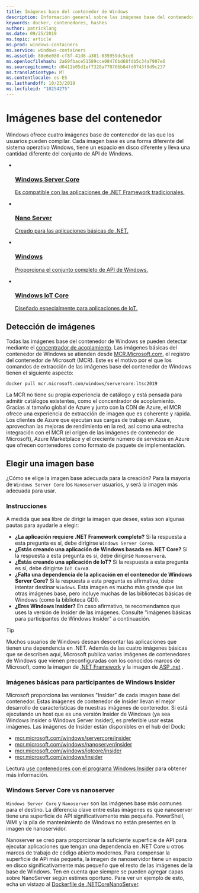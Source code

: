```yaml
---
title: Imágenes base del contenedor de Windows
description: Información general sobre las imágenes base del contenedor de Windows y cuándo usarlas.
keywords: docker, contenedores, hashes
author: patricklang
ms.date: 09/25/2019
ms.topic: article
ms.prod: windows-containers
ms.service: windows-containers
ms.assetid: 88e6e080-cf8f-41d8-a301-035959dc5ce0
ms.openlocfilehash: 2a69fbace51589cce08476bd68fdb5c34a7907e6
ms.sourcegitcommit: d0411b05d1ef7328a770766b84fd0743f9d9c237
ms.translationtype: MT
ms.contentlocale: es-ES
ms.lasthandoff: 10/23/2019
ms.locfileid: "10254275"
---
```

# <a name="container-base-images"></a>Imágenes base del contenedor

Windows ofrece cuatro imágenes base de contenedor de las que los usuarios pueden compilar. Cada imagen base es una forma diferente del sistema operativo Windows, tiene un espacio en disco diferente y lleva una cantidad diferente del conjunto de API de Windows.

<ul class="columns is-multiline has-margin-left-none has-margin-bottom-none has-padding-top-medium">
    <li class="column is-one-quarter has-padding-top-small-mobile has-padding-bottom-small">
        <a class="is-undecorated is-full-height is-block"
            href="https://hub.docker.com/_/microsoft-windows-servercore" data-linktype="external">
            <article class="card has-outline-hover is-relative is-full-height has-padding-none">
                    <div class="cardImageOuter bgdAccent1 has-padding-top-large has-padding-bottom-large has-padding-left-large has-padding-right-large">
                        <div class="cardImage centered has-padding-top-large has-padding-bottom-large has-padding-left-large has-padding-right-large">
                            <img src="media/Microsoft_logo.svg" alt="" data-linktype="relative-path">
                        </div>
                    </div>
                <div class="card-content has-text-overflow-ellipsis has-padding-top-small">
                    <div class="has-padding-bottom-none">
                        <h3 class="is-size-4 has-margin-top-none has-margin-bottom-none has-text-primary">Windows Server Core</h3>
                    </div>
                    <div class="is-size-7 has-margin-top-small has-line-height-reset">
                        <p>Es compatible con las aplicaciones de .NET Framework tradicionales.</p>
                    </div>
                </div>
            </article>
        </a>
    </li>
    <li class="column is-one-quarter has-padding-top-small-mobile has-padding-bottom-small">
        <a class="is-undecorated is-full-height is-block"
            href="https://hub.docker.com/_/microsoft-windows-nanoserver" data-linktype="external">
            <article class="card has-outline-hover is-relative is-full-height has-padding-none">
                    <div class="cardImageOuter bgdAccent1 has-padding-top-large has-padding-bottom-large has-padding-left-large has-padding-right-large">
                        <div class="cardImage centered has-padding-top-large has-padding-bottom-large has-padding-left-large has-padding-right-large">
                            <img src="media/Microsoft_logo.svg" alt="" data-linktype="relative-path">
                        </div>
                    </div>
                <div class="card-content has-text-overflow-ellipsis has-padding-top-small">
                    <div class="has-padding-bottom-none">
                        <h3 class="is-size-4 has-margin-top-none has-margin-bottom-none has-text-primary">Nano Server</h3>
                    </div>
                    <div class="is-size-7 has-margin-top-small has-line-height-reset">
                        <p>Creado para las aplicaciones básicas de .NET.</p>
                    </div>
                </div>
            </article>
        </a>
    </li>
    <li class="column is-one-quarter has-padding-top-small-mobile has-padding-bottom-small">
        <a class="is-undecorated is-full-height is-block"
            href="https://hub.docker.com/_/microsoft-windows" data-linktype="external">
            <article class="card has-outline-hover is-relative is-full-height has-padding-none">
                    <div class="cardImageOuter bgdAccent1 has-padding-top-large has-padding-bottom-large has-padding-left-large has-padding-right-large">
                        <div class="cardImage centered has-padding-top-large has-padding-bottom-large has-padding-left-large has-padding-right-large">
                            <img src="media/Microsoft_logo.svg" alt="" data-linktype="relative-path">
                        </div>
                    </div>
                <div class="card-content has-text-overflow-ellipsis has-padding-top-small">
                    <div class="has-padding-bottom-none">
                        <h3 class="is-size-4 has-margin-top-none has-margin-bottom-none has-text-primary">Windows</h3>
                    </div>
                    <div class="is-size-7 has-margin-top-small has-line-height-reset">
                        <p>Proporciona el conjunto completo de API de Windows.</p>
                    </div>
                </div>
            </article>
        </a>
    </li>
    <li class="column is-one-quarter has-padding-top-small-mobile has-padding-bottom-small">
        <a class="is-undecorated is-full-height is-block"
            href="https://hub.docker.com/_/microsoft-windows-iotcore" data-linktype="external">
            <article class="card has-outline-hover is-relative is-full-height has-padding-none">
                    <div class="cardImageOuter bgdAccent1 has-padding-top-large has-padding-bottom-large has-padding-left-large has-padding-right-large">
                        <div class="cardImage centered has-padding-top-large has-padding-bottom-large has-padding-left-large has-padding-right-large">
                            <img src="media/Microsoft_logo.svg" alt="" data-linktype="relative-path">
                        </div>
                    </div>
                <div class="card-content has-text-overflow-ellipsis has-padding-top-small">
                    <div class="has-padding-bottom-none">
                        <h3 class="is-size-4 has-margin-top-none has-margin-bottom-none has-text-primary">Windows IoT Core</h3>
                    </div>
                    <div class="is-size-7 has-margin-top-small has-line-height-reset">
                        <p>Diseñado especialmente para aplicaciones de IoT.</p>
                    </div>
                </div>
            </article>
        </a>
    </li>
</ul>

## <a name="image-discovery"></a>Detección de imágenes

Todas las imágenes base del contenedor de Windows se pueden detectar mediante el [concentrador de acoplamiento](https://hub.docker.com/_/microsoft-windows-base-os-images). Las imágenes básicas del contenedor de Windows se atienden desde [MCR.Microsoft.com](https://azure.microsoft.com/en-us/services/container-registry/), el registro del contenedor de Microsoft (MCR). Este es el motivo por el que los comandos de extracción de las imágenes base del contenedor de Windows tienen el siguiente aspecto:

```code
docker pull mcr.microsoft.com/windows/servercore:ltsc2019
```

La MCR no tiene su propia experiencia de catálogo y está pensada para admitir catálogos existentes, como el concentrador de acoplamiento. Gracias al tamaño global de Azure y junto con la CDN de Azure, el MCR ofrece una experiencia de extracción de imagen que es coherente y rápida. Los clientes de Azure que ejecutan sus cargas de trabajo en Azure, aprovechan las mejoras de rendimiento en la red, así como una estrecha integración con el MCR (el origen de las imágenes de contenedor de Microsoft), Azure Marketplace y el creciente número de servicios en Azure que ofrecen contenedores como formato de paquete de implementación.

## <a name="choosing-a-base-image"></a>Elegir una imagen base

¿Cómo se elige la imagen base adecuada para la creación? Para la mayoría de `Windows Server Core` los `Nanoserver` usuarios, y será la imagen más adecuada para usar.

### <a name="guidelines"></a>Instrucciones

 A medida que sea libre de dirigir la imagen que desee, estas son algunas pautas para ayudarle a elegir:

- **¿La aplicación requiere .NET Framework completo?** Si la respuesta a esta pregunta es sí, debe dirigirse `Windows Server Core`a.
- **¿Estás creando una aplicación de Windows basada en .NET Core?** Si la respuesta a esta pregunta es sí, debe dirigirse `Nanoserver`a.
- **¿Estás creando una aplicación de IoT?** Si la respuesta a esta pregunta es sí, debe dirigirse `IoT Core`a.
- **¿Falta una dependencia de la aplicación en el contenedor de Windows Server Core?** Si la respuesta a esta pregunta es afirmativa, debe intentar destinar `Windows`. Esta imagen es mucho más grande que las otras imágenes base, pero incluye muchas de las bibliotecas básicas de Windows (como la biblioteca GDI).
- **¿Eres Windows Insider?** En caso afirmativo, te recomendamos que uses la versión de Insider de las imágenes. Consulte "imágenes básicas para participantes de Windows Insider" a continuación.

> [!TIP]
> Muchos usuarios de Windows desean descontar las aplicaciones que tienen una dependencia en .NET. Además de las cuatro imágenes básicas que se describen aquí, Microsoft publica varias imágenes de contenedores de Windows que vienen preconfiguradas con los conocidos marcos de Microsoft, como la imagen de [.NET Framework](https://hub.docker.com/_/microsoft-dotnet-framework) y la imagen de [ASP .net](https://hub.docker.com/_/microsoft-dotnet-framework-aspnet/) .

### <a name="base-images-for-windows-insiders"></a>Imágenes básicas para participantes de Windows Insider

Microsoft proporciona las versiones "Insider" de cada imagen base del contenedor. Estas imágenes de contenedor de Insider llevan el mejor desarrollo de características de nuestras imágenes de contenedor. Si está ejecutando un host que es una versión Insider de Windows (ya sea Windows Insider o Windows Server Insider), es preferible usar estas imágenes. Las imágenes de Insider están disponibles en el hub del Dock:

- [mcr.microsoft.com/windows/servercore/insider](https://hub.docker.com/_/microsoft-windows-servercore-insider)
- [mcr.microsoft.com/windows/nanoserver/insider](https://hub.docker.com/_/microsoft-windows-nanoserver-insider)
- [mcr.microsoft.com/windows/iotcore/insider](https://hub.docker.com/_/microsoft-windows-iotcore-insider)
- [mcr.microsoft.com/windows/insider](https://hub.docker.com/_/microsoft-windows-insider)

Lectura [use contenedores con el programa Windows Insider](../deploy-containers/insider-overview.md) para obtener más información.

### <a name="windows-server-core-vs-nanoserver"></a>Windows Server Core vs nanoserver

`Windows Server Core` y `Nanoserver` son las imágenes base más comunes para el destino. La diferencia clave entre estas imágenes es que nanoserver tiene una superficie de API significativamente más pequeña. PowerShell, WMI y la pila de mantenimiento de Windows no están presentes en la imagen de nanoservidor.

Nanoserver se creó para proporcionar la suficiente superficie de API para ejecutar aplicaciones que tengan una dependencia en .NET Core u otros marcos de trabajo de código abierto modernos. Para compensar la superficie de APi más pequeña, la imagen de nanoservidor tiene un espacio en disco significativamente más pequeño que el resto de las imágenes de la base de Windows. Ten en cuenta que siempre se pueden agregar capas sobre NanoServer según estimes oportuno. Para ver un ejemplo de esto, echa un vistazo al [Dockerfile de .NETCoreNanoServer](https://github.com/dotnet/dotnet-docker/blob/master/2.1/sdk/nanoserver-1803/amd64/Dockerfile).
